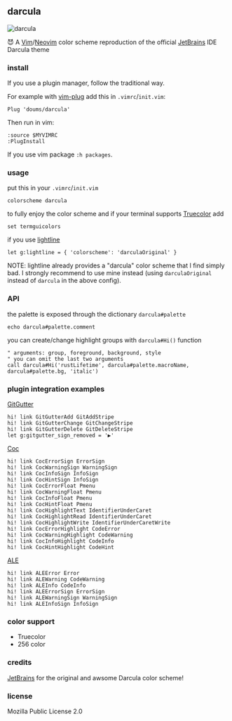 ## darcula

![darcula](https://image.petitmur.beer/darcula.png)

:smiling_imp: A [Vim](https://www.vim.org/)/[Neovim](https://neovim.io/) color scheme reproduction of the official [JetBrains](https://www.jetbrains.com/) IDE Darcula theme

### install
If you use a plugin manager, follow the traditional way.

For example with [vim-plug](https://github.com/junegunn/vim-plug) add this in `.vimrc`/`init.vim`:
```
Plug 'doums/darcula'
```

Then run in vim:
```
:source $MYVIMRC
:PlugInstall
```
If you use vim package `:h packages`.

### usage
put this in your `.vimrc`/`init.vim`
```
colorscheme darcula
```
to fully enjoy the color scheme and if your terminal supports [Truecolor](https://gist.github.com/XVilka/8346728) add
```
set termguicolors
```

if you use [lightline](https://github.com/itchyny/lightline.vim)
```
let g:lightline = { 'colorscheme': 'darculaOriginal' }
```
NOTE: lightline already provides a "darcula" color scheme that I find simply bad. I strongly recommend to use mine instead (using `darculaOriginal` instead of `darcula` in the above config).

### API
the palette is exposed through the dictionary `darcula#palette`
```
echo darcula#palette.comment
```
you can create/change highlight groups with `darcula#Hi()` function
```
" arguments: group, foreground, background, style
" you can omit the last two arguments
call darcula#Hi('rustLifetime', darcula#palette.macroName, darcula#palette.bg, 'italic')
```

### plugin integration examples

[GitGutter](https://github.com/airblade/vim-gitgutter)
```
hi! link GitGutterAdd GitAddStripe
hi! link GitGutterChange GitChangeStripe
hi! link GitGutterDelete GitDeleteStripe
let g:gitgutter_sign_removed = '▶'
```

[Coc](https://github.com/neoclide/coc.nvim)
```
hi! link CocErrorSign ErrorSign
hi! link CocWarningSign WarningSign
hi! link CocInfoSign InfoSign
hi! link CocHintSign InfoSign
hi! link CocErrorFloat Pmenu
hi! link CocWarningFloat Pmenu
hi! link CocInfoFloat Pmenu
hi! link CocHintFloat Pmenu
hi! link CocHighlightText IdentifierUnderCaret
hi! link CocHighlightRead IdentifierUnderCaret
hi! link CocHighlightWrite IdentifierUnderCaretWrite
hi! link CocErrorHighlight CodeError
hi! link CocWarningHighlight CodeWarning
hi! link CocInfoHighlight CodeInfo
hi! link CocHintHighlight CodeHint
```

[ALE](https://github.com/dense-analysis/ale)
```
hi! link ALEError Error
hi! link ALEWarning CodeWarning
hi! link ALEInfo CodeInfo
hi! link ALEErrorSign ErrorSign
hi! link ALEWarningSign WarningSign
hi! link ALEInfoSign InfoSign
```

### color support
- Truecolor
- 256 color

### credits
[JetBrains](https://www.jetbrains.com/) for the original and awsome Darcula color scheme!

### license
Mozilla Public License 2.0
